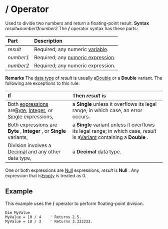 
# / Operator



Used to divide two numbers and return a floating-point result.
 **Syntax**
 _result_**=**_number1_**/**_number2_
The  **/** operator syntax has these parts:


|**Part**|**Description**|
|:-----|:-----|
| _result_|Required; any numeric [variable](b8bdf64f-5920-1ae9-16d0-b26d09524a30.md).|
| _number1_|Required; any [numeric expression](b8bdf64f-5920-1ae9-16d0-b26d09524a30.md).|
| _number2_|Required; any numeric expression.|
 **Remarks**
The [data type](b8bdf64f-5920-1ae9-16d0-b26d09524a30.md) of _result_ is usually a[Double](b8bdf64f-5920-1ae9-16d0-b26d09524a30.md) or a **Double** variant. The following are exceptions to this rule:


|**If**|**Then  _result_ is**|
|:-----|:-----|
|Both [expressions](b8bdf64f-5920-1ae9-16d0-b26d09524a30.md) are[Byte](b8bdf64f-5920-1ae9-16d0-b26d09524a30.md), [Integer](b8bdf64f-5920-1ae9-16d0-b26d09524a30.md), or [Single](b8bdf64f-5920-1ae9-16d0-b26d09524a30.md) expressions,|a  **Single** unless it overflows its legal range; in which case, an error occurs.|
|Both expressions are  **Byte** , **Integer** , or **Single** variants,|a  **Single** variant unless it overflows its legal range; in which case, _result_ is a[Variant](b8bdf64f-5920-1ae9-16d0-b26d09524a30.md) containing a **Double** .|
|Division involves a [Decimal](b8bdf64f-5920-1ae9-16d0-b26d09524a30.md) and any other data type,|a  **Decimal** data type.|
One or both expressions are [Null](b8bdf64f-5920-1ae9-16d0-b26d09524a30.md) expressions, _result_ is **Null** . Any expression that is[Empty](b8bdf64f-5920-1ae9-16d0-b26d09524a30.md) is treated as 0.

## Example

This example uses the  **/** operator to perform floating-point division.


```
Dim MyValue
MyValue = 10 / 4    ' Returns 2.5.
MyValue = 10 / 3    ' Returns 3.333333.


```

